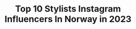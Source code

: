 ---
title: Top 10 Stylists Instagram Influencers In Norway in 2023
description: >-
  Find top stylists Instagram influencers in Norway in 2023. Most popular hashtags: #drgrevepharma #interi #interior.
platform: Instagram
hits: 28
text_top: Identify the most popular Instagram accounts on inBeat.
text_bottom: inBeat aggregates 28 Instagram influencers like this in Norway for you to collaborate.
profiles:
  - username: "hegeaurelie"
    fullname: >-
      Hege Aurelie Badendyck
    bio: >-
      Founder of @thecoolgirl.no• Creative Consultant•Stylist👉🏼 hegebadendyck.com•Contact👉🏼 hege@thecoolgirl.no
    location: "Norway"
    followers: 56591
    engagement: 126
    commentsToLikes: 0.051500
    id: ck5hd024gkssp0i11o5g5hjt7
    verified: false
    hashtags: "#blackouttuesday, #basicallybaum, #baumfamily, #essielove"
  - username: "almaheggland"
    fullname: >-
      Alma Heggland 🐍 SF/ OSLO
    bio: >-
      Creative consultant, marketer, stylist contact: alma.sognheggland@gmail.com
    location: "Norway"
    followers: 10895
    engagement: 944
    commentsToLikes: 0.097183
    id: ck55ny7ai78tt0i11df36dcer
    verified: false
    hashtags: "#sonynordic, #xb33, #nakdfashion, #benakd"
  - username: "linelangmo"
    fullname: >-
      LINE LANGMO
    bio: >-
      Gründer, redaktør og moteredaktør for Dailystory.no 💻 Stylist || Designer || Lifestyleblogger || 📔Strikk med Line Langmo
    location: "Norway"
    followers: 35062
    engagement: 99
    commentsToLikes: 0.042466
    id: ck1366nvu4zum0i19shsqe3g4
    verified: false
    hashtags: "#stayhome, #staysafe, #drgrevepharma, #sweatpantsallday"
  - username: "franciskasvakreverden"
    fullname: >-
      Interiør Mat Inspirasjon
    bio: >-
      Franciska Munck-Johansen Fotograf Stylist Influencer Arrangør av @gullfjaeren Vinner av Vixen Awards+Kakekrigen #vakreverden Sertifisert Influencer.😊🌾
    location: "Norway"
    followers: 83751
    engagement: 166
    commentsToLikes: 0.227804
    id: ck137zpi1dswc0i195hlhf58z
    verified: false
    hashtags: "#drgrevepharma, #antiage, #interi, #vakreverden"
  - username: "vibekedesign"
    fullname: >-
      Vibeke Svenningsen
    bio: >-
      Norwegian blogger ~Stylist/Fotograf
    location: "Norway"
    followers: 139031
    engagement: 236
    commentsToLikes: 0.020828
    id: ck8sy1b9bjdzu0j78vnp8xi7p
    verified: false
    hashtags: "#lantliv, #countryhomesandgardens, #october, #vibekedesign"
  - username: "irinazarkovic"
    fullname: >-
      
    bio: >-
      𝘐𝘙𝘐𝘕𝘈 𝘡𝘈𝘙𝘒𝘖𝘝𝘐𝘊 𝘕𝘜𝘙𝘔𝘐 🌻 30 // Based in Oslo - Mom of two + married to @ncnurmi Interior Stylist and part time property developer
    location: "Norway"
    followers: 5462
    engagement: 799
    commentsToLikes: 0.032184
    id: ckaoyo1t6ibh10i785yllxqhi
    verified: false
    hashtags: "#17mai, #hipphipphurra, #norge, #nakdfashion"
  - username: "casachicks"
    fullname: >-
      CC-styling
    bio: >-
      •Stylist •SoMe Manager ✨Årets Gullfjær 2020✨ Mail: Info@ccstyling.no @moccamasternorge @kidinterior Ambassadør @plantasjen
    location: "Norway"
    followers: 275276
    engagement: 111
    commentsToLikes: 0.105326
    id: ck55q9rbmclb80i11222jlrc0
    verified: false
    hashtags: "#hyttekroken, #outdoorfurniture, #fireplace, #interiorismo"
  - username: "elisabeth_heier"
    fullname: >-
      Elisabeth Heier
    bio: >-
      Photographer, stylist and visual storyteller Oslo
    location: "Norway"
    followers: 109494
    engagement: 124
    commentsToLikes: 0.022913
    id: ck5c4o2em1qwz0i110m9uvj71
    verified: false
    hashtags: "#ellosfeatured, #elloshome, #visitnorway"
  - username: "polliani"
    fullname: >-
      JANKA POLLIANI
    bio: >-
      Presenter/ Consultant / Stylist Podcaster @jankaogmarte @cphfw Show comittee member ———————————————
    location: "Norway"
    followers: 158263
    engagement: 206
    commentsToLikes: 0.024101
    id: ck0vvqdzyqaj70i194iwul15s
    verified: true
    hashtags: "#stylingtips, #styling, #fashion, #zalandostyle"
  - username: "rooms_bynina"
    fullname: >-
      Nina
    bio: >-
      ▫️Got a thing for interior and photography 📸 ▫️Interiordesigner and stylist @styling_habitats 💡 ▫️Happycamper since 1986 🙋🏽‍♀️
    location: "Norway"
    followers: 70096
    engagement: 75
    commentsToLikes: 0.061430
    id: ck5hmjskmm2w80i11peczd5p3
    verified: false
    hashtags: "#ilovemyinterior, #interior9508, #inspotoyourhome, #mynordocroom"
---